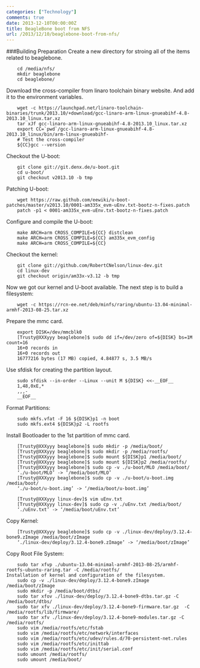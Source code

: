 ```yaml
---
categories: ["Technology"]
comments: true
date: 2013-12-10T00:00:00Z
title: BeagleBone boot from NFS
url: /2013/12/10/beaglebone-boot-from-nfs/
---
```


###Building Preparation
Create a new directory for stroing all of the items related to beaglebone. 

```
	cd /media/nfs/
	mkdir beaglebone
	cd beaglebone/

```
Download the cross-compiler from linaro toolchain binary website. And add it to the environment variables. 

```
	wget -c https://launchpad.net/linaro-toolchain-binaries/trunk/2013.10/+download/gcc-linaro-arm-linux-gnueabihf-4.8-2013.10_linux.tar.xz
	tar xJf gcc-linaro-arm-linux-gnueabihf-4.8-2013.10_linux.tar.xz
	export CC=`pwd`/gcc-linaro-arm-linux-gnueabihf-4.8-2013.10_linux/bin/arm-linux-gnueabihf-
	# Test the cross-compiler
	${CC}gcc --version

```
Checkout the U-boot:

```
	git clone git://git.denx.de/u-boot.git
	cd u-boot/
	git checkout v2013.10 -b tmp

```
Patching U-boot:

```
	wget https://raw.github.com/eewiki/u-boot-patches/master/v2013.10/0001-am335x_evm-uEnv.txt-bootz-n-fixes.patch
	patch -p1 < 0001-am335x_evm-uEnv.txt-bootz-n-fixes.patch

```
Configure and compile the U-boot:

```
	make ARCH=arm CROSS_COMPILE=${CC} distclean
	make ARCH=arm CROSS_COMPILE=${CC} am335x_evm_config
	make ARCH=arm CROSS_COMPILE=${CC}

```
Checkout the kernel:

```
	git clone git://github.com/RobertCNelson/linux-dev.git
	cd linux-dev
	git checkout origin/am33x-v3.12 -b tmp

```
Now we got our kernel and U-boot available. The next step is to build a filesystem:

```
	wget -c https://rcn-ee.net/deb/minfs/raring/ubuntu-13.04-minimal-armhf-2013-08-25.tar.xz

```

Prepare the mmc card. 

```
	export DISK=/dev/mmcblk0
	[Trusty@XXXyyy beaglebone]$ sudo dd if=/dev/zero of=${DISK} bs=1M count=16
	16+0 records in
	16+0 records out
	16777216 bytes (17 MB) copied, 4.84877 s, 3.5 MB/s 

```
Use sfdisk for creating the partition layout.

```
	sudo sfdisk --in-order --Linux --unit M ${DISK} <<-__EOF__
	1,48,0xE,*
	,,,-
	__EOF__

```
Format Partitions:

```
	sudo mkfs.vfat -F 16 ${DISK}p1 -n boot
	sudo mkfs.ext4 ${DISK}p2 -L rootfs

```
Install Bootloader to the 1st partition of mmc card. 

```
	[Trusty@XXXyyy beaglebone]$ sudo mkdir -p /media/boot/
	[Trusty@XXXyyy beaglebone]$ sudo mkdir -p /media/rootfs/
	[Trusty@XXXyyy beaglebone]$ sudo mount ${DISK}p1 /media/boot/
	[Trusty@XXXyyy beaglebone]$ sudo mount ${DISK}p2 /media/rootfs/
	[Trusty@XXXyyy beaglebone]$ sudo cp -v ./u-boot/MLO /media/boot/
	‘./u-boot/MLO’ -> ‘/media/boot/MLO’
	[Trusty@XXXyyy beaglebone]$ sudo cp -v ./u-boot/u-boot.img /media/boot/
	‘./u-boot/u-boot.img’ -> ‘/media/boot/u-boot.img’

	[Trusty@XXXyyy linux-dev]$ vim uEnv.txt
	[Trusty@XXXyyy linux-dev]$ sudo cp -v ./uEnv.txt /media/boot/
	‘./uEnv.txt’ -> ‘/media/boot/uEnv.txt’

```

Copy Kernel:

```
	[Trusty@XXXyyy beaglebone]$ sudo cp -v ./linux-dev/deploy/3.12.4-bone9.zImage /media/boot/zImage
	‘./linux-dev/deploy/3.12.4-bone9.zImage’ -> ‘/media/boot/zImage’

```
Copy Root File System:

```
	sudo tar xfvp ./ubuntu-13.04-minimal-armhf-2013-08-25/armhf-rootfs-ubuntu-raring.tar -C /media/rootfs/
Installation of kernel and configuration of the filesystem.
	sudo cp -v ./linux-dev/deploy/3.12.4-bone9.zImage /media/boot/zImage
	sudo mkdir -p /media/boot/dtbs/
	sudo tar xfov ./linux-dev/deploy/3.12.4-bone9-dtbs.tar.gz -C /media/boot/dtbs/
	sudo tar xfv ./linux-dev/deploy/3.12.4-bone9-firmware.tar.gz  -C /media/rootfs/lib/firmware/
	sudo tar xfv ./linux-dev/deploy/3.12.4-bone9-modules.tar.gz -C /media/rootfs/
	sudo vim /media/rootfs/etc/fstab
	sudo vim /media/rootfs/etc/network/interfaces 
	sudo vim /media/rootfs/etc/udev/rules.d/70-persistent-net.rules
	sudo vim /media/rootfs/etc/inittab
	sudo vim /media/rootfs/etc/init/serial.conf
	sudo umount /media/rootfs/
	sudo umount /media/boot/

```



